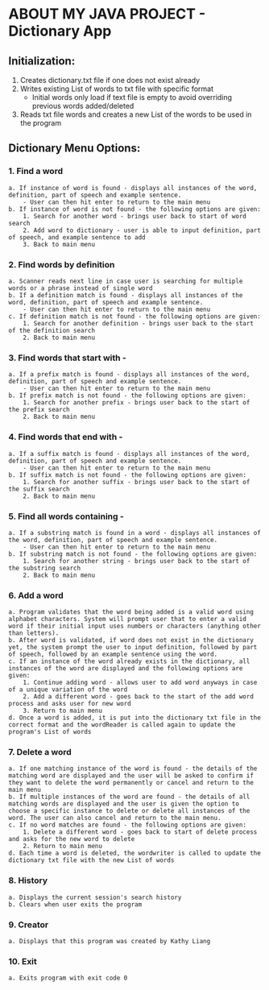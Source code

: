 # ABOUT MY JAVA PROJECT - Dictionary App

## Initialization:  
1. Creates dictionary.txt file if one does not exist already  
2. Writes existing List of words to txt file with specific format  
    - Initial words only load if text file is empty to avoid overriding previous words added/deleted
3. Reads txt file words and creates a new List of the words to be used in the program  

## Dictionary Menu Options:
### 1. Find a word  
    a. If instance of word is found - displays all instances of the word, definition, part of speech and example sentence.  
        - User can then hit enter to return to the main menu  
    b. If instance of word is not found - the following options are given:  
        1. Search for another word - brings user back to start of word search  
        2. Add word to dictionary - user is able to input definition, part of speech, and example sentence to add  
        3. Back to main menu  
### 2. Find words by definition  
    a. Scanner reads next line in case user is searching for multiple words or a phrase instead of single word  
    b. If a definition match is found - displays all instances of the word, definition, part of speech and example sentence.  
        - User can then hit enter to return to the main menu  
    c. If definition match is not found - the following options are given:  
        1. Search for another definition - brings user back to the start of the definition search  
        2. Back to main menu  
### 3. Find words that start with -  
    a. If a prefix match is found - displays all instances of the word, definition, part of speech and example sentence.  
        - User can then hit enter to return to the main menu  
    b. If prefix match is not found - the following options are given:  
        1. Search for another prefix - brings user back to the start of the prefix search  
        2. Back to main menu  
### 4. Find words that end with -  
    a. If a suffix match is found - displays all instances of the word, definition, part of speech and example sentence.  
        - User can then hit enter to return to the main menu  
    b. If suffix match is not found - the following options are given:  
        1. Search for another suffix - brings user back to the start of the suffix search  
        2. Back to main menu  
### 5. Find all words containing -  
    a. If a substring match is found in a word - displays all instances of the word, definition, part of speech and example sentence.  
        - User can then hit enter to return to the main menu  
    b. If substring match is not found - the following options are given:  
        1. Search for another string - brings user back to the start of the substring search  
        2. Back to main menu  
### 6. Add a word  
    a. Program validates that the word being added is a valid word using alphabet characters. System will prompt user that to enter a valid word if their initial input uses numbers or characters (anything other than letters).
    b. After word is validated, if word does not exist in the dictionary yet, the system prompt the user to input definition, followed by part of speech, followed by an example sentence using the word.  
    c. If an instance of the word already exists in the dictionary, all instances of the word are displayed and the following options are given:  
        1. Continue adding word - allows user to add word anyways in case of a unique variation of the word  
        2. Add a different word - goes back to the start of the add word process and asks user for new word  
        3. Return to main menu  
    d. Once a word is added, it is put into the dictionary txt file in the correct format and the wordReader is called again to update the program's List of words  
### 7. Delete a word  
    a. If one matching instance of the word is found - the details of the matching word are displayed and the user will be asked to confirm if they want to delete the word permanently or cancel and return to the main menu  
    b. If multiple instances of the word are found - the details of all matching words are displayed and the user is given the option to choose a specific instance to delete or delete all instances of the word. The user can also cancel and return to the main menu.  
    c. If no word matches are found - the following options are given:  
        1. Delete a different word - goes back to start of delete process and asks for the new word to delete  
        2. Return to main menu  
    d. Each time a word is deleted, the wordwriter is called to update the dictionary txt file with the new List of words  
### 8. History  
    a. Displays the current session's search history  
    b. Clears when user exits the program  
### 9. Creator  
    a. Displays that this program was created by Kathy Liang  
### 10. Exit  
    a. Exits program with exit code 0  


